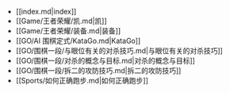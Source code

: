 - [[index.md|index]]
- [[Game/王者荣耀/凯.md|凯]]
- [[Game/王者荣耀/装备.md|装备]]
- [[GO/AI 围棋定式/KataGo.md|KataGo]]
- [[GO/围棋一段/与眼位有关的对杀技巧.md|与眼位有关的对杀技巧]]
- [[GO/围棋一段/对杀的概念与目标.md|对杀的概念与目标]]
- [[GO/围棋一段/拆二的攻防技巧.md|拆二的攻防技巧]]
- [[Sports/如何正确跑步.md|如何正确跑步]]
